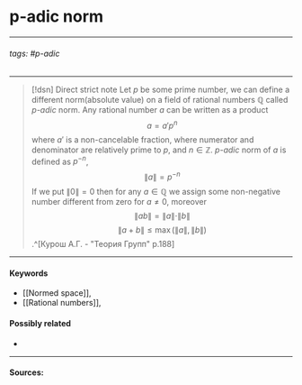 # p-adic norm
***
###### tags: #p-adic 
***
>[!dsn] Direct strict note
>Let $p$ be some prime number, we can define a different norm(absolute value) on a field of rational numbers $\mathbb{Q}$ called $p$*-adic* norm.
>Any rational number $a$ can be written as a product
>$$a=a'p^{n}$$
>where $a'$ is a non-cancelable fraction, where numerator and denominator are relatively prime to $p$, and $n\in\mathbb{Z}$. $p$*-adic* norm of $a$ is defined as $p^{-n}$,
>$$\|a\|=p^{-n}$$
>If we put $\|0\|=0$ then for any $a\in\mathbb{Q}$ we assign some non-negative number different from zero for $a\ne0$, moreover
>$$\|ab\|=\|a\|\cdot\|b\|$$ 
>$$\|a+b\|\le\max(\|a\|,\|b\|)$$.^[Курош А.Г. - "Теория Групп" p.188]
***
#### Keywords
- [[Normed space]],
- [[Rational numbers]],
#### Possibly related
- 
***
#### Sources: